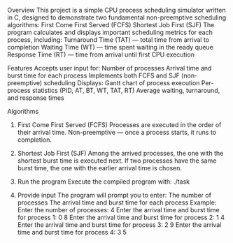 Overview
This project is a simple CPU process scheduling simulator written in C, designed to demonstrate two fundamental non-preemptive scheduling algorithms:
First Come First Served (FCFS)
Shortest Job First (SJF)
The program calculates and displays important scheduling metrics for each process, including:
Turnaround Time (TAT) — total time from arrival to completion
Waiting Time (WT) — time spent waiting in the ready queue
Response Time (RT) — time from arrival until first CPU execution

Features
Accepts user input for:
Number of processes
Arrival time and burst time for each process
Implements both FCFS and SJF (non-preemptive) scheduling
Displays:
Gantt chart of process execution
Per-process statistics (PID, AT, BT, WT, TAT, RT)
Average waiting, turnaround, and response times

Algorithms
1. First Come First Served (FCFS)
Processes are executed in the order of their arrival time.
Non-preemptive — once a process starts, it runs to completion.
2. Shortest Job First (SJF)
Among the arrived processes, the one with the shortest burst time is executed next.
If two processes have the same burst time, the one with the earlier arrival time is chosen.

3. Run the program
Execute the compiled program with:
./task

4. Provide input
The program will prompt you to enter:
The number of processes
The arrival time and burst time for each process
Example:
Enter the number of processes: 4
Enter the arrival time and burst time for process 1: 0 8
Enter the arrival time and burst time for process 2: 1 4
Enter the arrival time and burst time for process 3: 2 9
Enter the arrival time and burst time for process 4: 3 5

